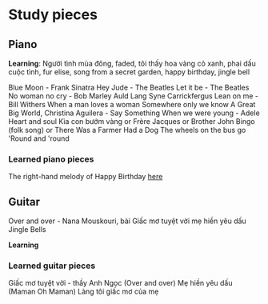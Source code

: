 # Study pieces

## Piano

**Learning**: Người tình mùa đông, faded, tôi thấy hoa vàng cỏ xanh, phai dấu cuộc tình, fur elise, song	from a secret garden, happy birthday, jingle bell

Blue Moon - Frank Sinatra
Hey Jude - The Beatles
Let it be - The Beatles
No woman no cry - Bob Marley
Auld Lang Syne
Carrickfergus
Lean on me - Bill Withers
When a man loves a woman
Somewhere only we know
 A Great Big World, Christina Aguilera - Say Something
 When we were young - Adele
 Heart and soul
 Kìa con bướm vàng or Frère Jacques or Brother John
 Bingo (folk song) or There Was a Farmer Had a Dog
 The wheels on the bus go 'Round and 'round 

### Learned piano pieces

 The right-hand melody of Happy Birthday [here](https://www.youtube.com/watch?v=-slqLMkTHxU&t=73s)
 
## Guitar

Over and over - Nana Mouskouri, bài Giấc mơ tuyệt vời
mẹ hiền yêu dấu
Jingle Bells

**Learning**

### Learned guitar pieces

Giấc mơ tuyệt vời - thầy Anh Ngọc (Over and over)
Mẹ hiền yêu dấu (Maman Oh Maman)
Làng tôi
giấc mơ của mẹ